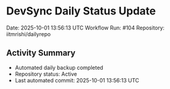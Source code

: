 # DevSync Daily Status Update
Date: 2025-10-01 13:56:13 UTC
Workflow Run: #104
Repository: iitmrishi/dailyrepo

## Activity Summary
- Automated daily backup completed
- Repository status: Active
- Last automated commit: 2025-10-01 13:56:13 UTC
